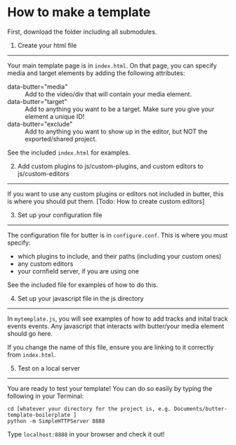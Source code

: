 How to make a template
======================

First, download the folder including all submodules.

1. Create your html file
------------------------
Your main template page is in `index.html`. On that page, you can specify media and target elements by adding the following attributes:
<dl>
<dt>data-butter="media"</dt>
<dd>Add to the video/div that will contain your media element.</dd>  
<dt>data-butter="target"</dt>
<dd>Add to anything you want to be a target. Make sure you give your element a unique ID!</dd>
<dt>data-butter="exclude"</dt>
<dd>Add to anything you want to show up in the editor, but NOT the exported/shared project.</dd>
</dl>

See the included `index.html` for examples.

2. Add custom plugins to js/custom-plugins, and custom editors to js/custom-editors
------------------------------------------------------------------------------------
If you want to use any custom plugins or editors not included in butter, this is where you should put them.
[Todo: How to create custom editors]

3. Set up your configuration file
----------------------------------
The configuration file for butter is in `configure.conf`. This is where you must specify:
- which plugins to include, and their paths (including your custom ones)
- any custom editors
- your cornfield server, if you are using one

See the included file for examples of how to do this.

4. Set up your javascript file in the js directory
---------------------------------------------------
In `mytemplate.js`, you will see examples of how to add tracks and inital track events events. Any javascript that interacts with butter/your media element should go here.

If you change the name of this file, ensure you are linking to it correctly from `index.html`.

5. Test on a local server
-------------------------
You are ready to test your template! You can do so easily by typing the following in your Terminal:
```
cd [whatever your directory for the project is, e.g. Documents/butter-template-boilerplate ]
python -m SimpleHTTPServer 8888
```

Type `localhost:8888` in your browser and check it out!

